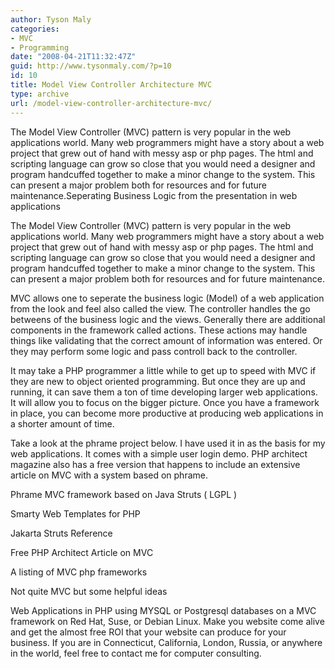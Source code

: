 ```yaml
---
author: Tyson Maly
categories:
- MVC
- Programming
date: "2008-04-21T11:32:47Z"
guid: http://www.tysonmaly.com/?p=10
id: 10
title: Model View Controller Architecture MVC
type: archive
url: /model-view-controller-architecture-mvc/
---
```

The Model View Controller (MVC) pattern is very popular in the web applications world. Many web programmers might have a story about a web project that grew out of hand with messy asp or php pages. The html and scripting language can grow so close that you would need a designer and program handcuffed together to make a minor change to the system. This can present a major problem both for resources and for future maintenance.Seperating Business Logic from the presentation in web applications

The Model View Controller (MVC) pattern is very popular in the web applications world. Many web programmers might have a story about a web project that grew out of hand with messy asp or php pages. The html and scripting language can grow so close that you would need a designer and program handcuffed together to make a minor change to the system. This can present a major problem both for resources and for future maintenance.

MVC allows one to seperate the business logic (Model) of a web application from the look and feel also called the view. The controller handles the go betweens of the business logic and the views. Generally there are additional components in the framework called actions. These actions may handle things like validating that the correct amount of information was entered. Or they may perform some logic and pass controll back to the controller.

It may take a PHP programmer a little while to get up to speed with MVC if they are new to object oriented programming. But once they are up and running, it can save them a ton of time developing larger web applications. It will allow you to focus on the bigger picture. Once you have a framework in place, you can become more productive at producing web applications in a shorter amount of time.

Take a look at the phrame project below. I have used it in as the basis for my web applications. It comes with a simple user login demo. PHP architect magazine also has a free version that happens to include an extensive article on MVC with a system based on phrame.

Phrame MVC framework based on Java Struts ( LGPL )

Smarty Web Templates for PHP

Jakarta Struts Reference

Free PHP Architect Article on MVC

A listing of MVC php frameworks

Not quite MVC but some helpful ideas

Web Applications in PHP using MYSQL or Postgresql databases on a MVC framework on Red Hat, Suse, or Debian Linux. Make you website come alive and get the almost free ROI that your website can produce for your business. If you are in Connecticut, California, London, Russia, or anywhere in the world, feel free to contact me for computer consulting.
